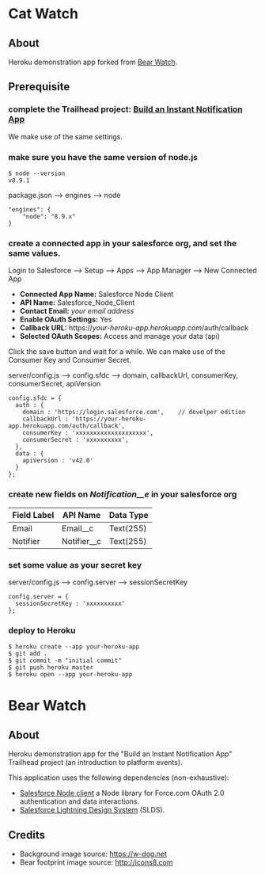 # Cat Watch

## About
Heroku demonstration app forked from [Bear Watch](https://github.com/pozil/bear-watch).

## Prerequisite
### complete the Trailhead project: [Build an Instant Notification App](https://trailhead.salesforce.com/en/projects/workshop-platform-events)
We make use of the same settings.

### make sure you have the same version of node.js
    $ node --version
    v8.9.1

package.json --> engines --> node

    "engines": {
        "node": "8.9.x"
    }

### create a connected app in your salesforce org, and set the same values.
Login to Salesforce --> Setup --> Apps --> App Manager --> New Connected App
- **Connected App Name:** Salesforce Node Client
- **API Name:** Salesforce_Node_Client
- **Contact Email:** *your email address*
- **Enable OAuth Settings:** Yes
- **Callback URL:** https://*your-heroku-app.herokuapp.com*/auth/callback
- **Selected OAuth Scopes:** Access and manage your data (api)

Click the save button and wait for a while.
We can make use of the Consumer Key and Consumer Secret.

server/config.js --> config.sfdc --> domain, callbackUrl, consumerKey, consumerSecret, apiVersion

    config.sfdc = {
      auth : {
        domain : 'https://login.salesforce.com',    // develper edition
        callbackUrl : 'https://your-heroku-app.herokuapp.com/auth/callback',
        consumerKey : 'xxxxxxxxxxxxxxxxxxxx',
        consumerSecret : 'xxxxxxxxxx',
      },
      data : {
        apiVersion : 'v42.0'
      }
    };

### create new fields on *Notification__e* in your salesforce org
| Field Label | API Name    | Data Type |
| ----------- |------------ | ----------|
| Email       | Email__c    | Text(255) |
| Notifier    | Notifier__c | Text(255) |

### set some value as your secret key
server/config.js --> config.server --> sessionSecretKey

    config.server = {
      sessionSecretKey : 'xxxxxxxxxx'
    };

### deploy to Heroku
    $ heroku create --app your-heroku-app
    $ git add .
    $ git commit -m "initial commit"
    $ git push heroku master
    $ heroku open --app your-heroku-app

# Bear Watch

## About
Heroku demonstration app for the "Build an Instant Notification App" Trailhead project (an introduction to platform events).

This application uses the following dependencies (non-exhaustive):
- [Salesforce Node client](https://github.com/pozil/salesforce-node-client) a Node library for Force.com OAuth 2.0 authentication and data interactions.
- [Salesforce Lightning Design System](https://www.lightningdesignsystem.com) (SLDS).

## Credits
- Background image source: https://w-dog.net
- Bear footprint image source: http://icons8.com
